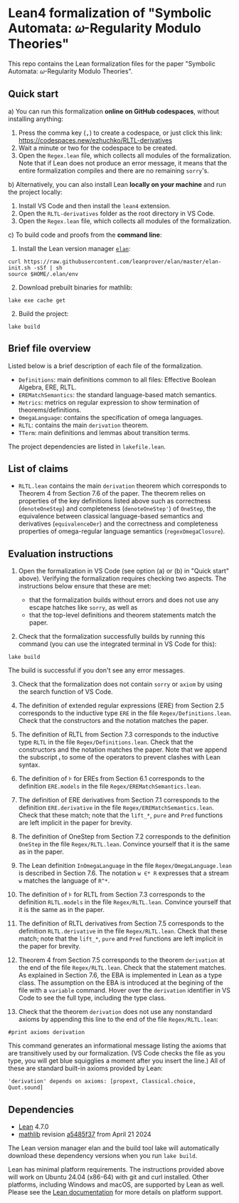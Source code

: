 # Lean4 formalization of "Symbolic Automata: 𝜔-Regularity Modulo Theories"

This repo contains the Lean formalization files for the paper "Symbolic Automata: 𝜔-Regularity Modulo Theories".

## Quick start

a) You can run this formalization **online on GitHub codespaces**, without installing anything:

  1. Press the comma key (<kbd>,</kbd>) to create a codespace, or just click this link: https://codespaces.new/ezhuchko/RLTL-derivatives
  2. Wait a minute or two for the codespace to be created.
  3. Open the `Regex.lean` file, which collects all modules of the formalization. Note that if Lean does not produce an error message, it means that the entire formalization compiles and there are no remaining `sorry`'s. 

b) Alternatively, you can also install Lean **locally on your machine** and run the project locally:

  1. Install VS Code and then install the `lean4` extension.
  2. Open the `RLTL-derivatives` folder as the root directory in VS Code.
  3. Open the `Regex.lean` file, which collects all modules of the formalization.

c) To build code and proofs from the **command line**:

  1. Install the Lean version manager [`elan`](https://github.com/leanprover/elan):
```shell
curl https://raw.githubusercontent.com/leanprover/elan/master/elan-init.sh -sSf | sh
source $HOME/.elan/env
```

  2. Download prebuilt binaries for mathlib:
```shell
lake exe cache get
```

  2. Build the project:
```shell
lake build
```

## Brief file overview

Listed below is a brief description of each file of the formalization.

- `Definitions`: main definitions common to all files: Effective Boolean Algebra, ERE, RLTL.
- `EREMatchSemantics`: the standard language-based match semantics.
- `Metrics`: metrics on regular expression to show termination of theorems/definitions.
- `OmegaLanguage`: contains the specification of omega languages.
- `RLTL`: contains the main `derivation` theorem.
- `TTerm`: main definitions and lemmas about transition terms.

The project dependencies are listed in `lakefile.lean`.

## List of claims

- `RLTL.lean` contains the main `derivation` theorem which corresponds to Theorem 4 from Section 7.6 of the paper. The theorem relies on properties of the key definitions listed above such as correctness (`denoteOneStep`) and completeness (`denoteOneStep'`) of `OneStep`, the equivalence between classical language-based semantics and derivatives (`equivalenceDer`) and the correctness and completeness properties of omega-regular language semantics (`regexOmegaClosure`).

## Evaluation instructions

  1. Open the formalization in VS Code (see option (a) or (b) in "Quick start" above).
    Verifying the formalization requires checking two aspects.  The instructions below ensure that these are met:
      - that the formalization builds without errors and does not use any escape hatches like `sorry`, as well as
      - that the top-level definitions and theorem statements match the paper.

  2. Check that the formalization successfully builds by running this command (you can use the integrated terminal in VS Code for this):
```shell
lake build
```
  The build is successful if you don't see any error messages.

  3. Check that the formalization does not contain `sorry` or `axiom` by using the search function of VS Code.

  4. The definition of extended regular expressions (ERE) from Section 2.5 corresponds to the inductive type `ERE` in the file `Regex/Definitions.lean`.  Check that the constructors and the notation matches the paper.

  5. The definition of RLTL from Section 7.3 corresponds to the inductive type `RLTL` in the file `Regex/Definitions.lean`.  Check that the constructors and the notation matches the paper.  Note that we append the subscript ₗ to some of the operators to prevent clashes with Lean syntax.

  6. The definition of ⊧ for EREs from Section 6.1 corresponds to the definition `ERE.models` in the file `Regex/EREMatchSemantics.lean`.

  7. The definition of ERE derivatives from Section 7.1 corresponds to the definition `ERE.derivative` in the file `Regex/EREMatchSemantics.lean`.  Check that these match; note that the `lift_*`, `pure` and `Pred` functions are left implicit in the paper for brevity.

  8. The definition of OneStep from Section 7.2 corresponds to the definition `OneStep` in the file `Regex/RLTL.lean`.  Convince yourself that it is the same as in the paper.

  9. The Lean definition `InOmegaLanguage` in the file `Regex/OmegaLanguage.lean` is described in Section 7.6.  The notation `w ∈* R` expresses that a stream `w` matches the language of `R^*`.

  10. The definition of ⊧ for RLTL from Section 7.3 corresponds to the definition `RLTL.models` in the file `Regex/RLTL.lean`.  Convince yourself that it is the same as in the paper.

  11. The definition of RLTL derivatives from Section 7.5 corresponds to the definition `RLTL.derivative` in the file `Regex/RLTL.lean`.  Check that these match; note that the `lift_*`, `pure` and `Pred` functions are left implicit in the paper for brevity.

  12. Theorem 4 from Section 7.5 corresponds to the theorem `derivation` at the end of the file `Regex/RLTL.lean`.  Check that the statement matches.  As explained in Section 7.6, the EBA is implemented in Lean as a type class.  The assumption on the EBA is introduced at the begining of the file with a `variable` command.  Hover over the `derivation` identifier in VS Code to see the full type, including the type class.

  13. Check that the theorem `derivation` does not use any nonstandard axioms by appending this line to the end of the file `Regex/RLTL.lean`:
```lean
#print axioms derivation
```
  This command generates an informational message listing the axioms that are transitively used by our formalization.  (VS Code checks the file as you type, you will get blue squigglies a moment after you insert the line.)  All of these are standard built-in axioms provided by Lean:
```
'derivation' depends on axioms: [propext, Classical.choice, Quot.sound]
```

## Dependencies

 - [Lean](https://lean-lang.org/) 4.7.0
 - [mathlib](https://github.com/leanprover-community/mathlib4/) revision [a5485f37](https://github.com/leanprover-community/mathlib4/tree/a5485f370ebd36f0c873820b1717d3d03b43b35e) from April 21 2024

The Lean version manager elan and the build tool lake will automatically download these dependency versions when you run `lake build`.

Lean has minimal platform requirements.  The instructions provided above will work on Ubuntu 24.04 (x86-64) with git and curl installed.  Other platforms, including Windows and macOS, are supported by Lean as well.  Please see the [Lean documentation](https://lean-lang.org/lean4/doc/setup.html) for more details on platform support.